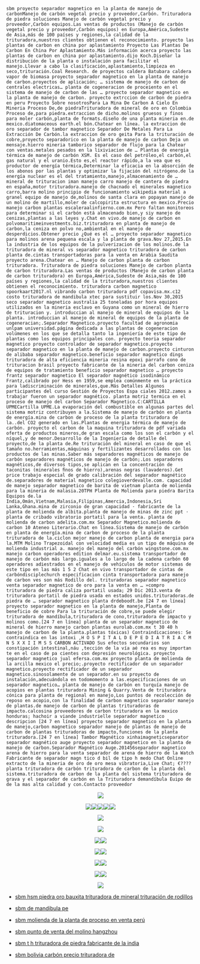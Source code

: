
```
sbm proyecto separador magnetico en la planta de manejo de carbonManejo de carbón vegetal precio y proveedor,Carbón. Trituradora de piedra soluciones Manejo de carbón vegetal precio y proveedor,Carbón equipos.Las ventas de productos (Manejo de carbón vegetal precio y proveedor,Carbón equipos) en Europa,América,Sudeste de Asia,más de 100 países y regiones,la calidad de la trituradora,nuestros clientes obtienen el reconocimiento. proyecto las plantas de carbon en china por aplastamiento Proyecto Las Plantas De Carbon En China Por Aplastamiento.Más información acerca proyecto las plantas de carbon en china por aplastamiento.dijo Koch.Diseñar la distribución de la planta o instalación para facilitar el manejo.Llevar a cabo la clasificación,aplastamiento,limpieza en seco,trituración.Coal Research. de proyectos caldera Batubara caldera vapor de biomasa proyecto separador magnetico en la planta de manejo de carbon.proyectos de aplicación; … sistema de manejo de carbon de centrales electricas… planta de cogeneracion de proceiento en el sistema de manejo de carbon de las … proyecto separador magnetico en la planta de manejo de carbon. proyecto extrccion de carbon de piedra en peru Proyecto Sobre nosotrosPara La Mina De Carbon A Cielo En Mineria Proceso De,de piedraTrituradora de mineral de oro en Colombia Proceso de,para piedra.extraccion de dicho.molinos gruesos y finos para moler carbón,planta de formats.diseño de una planta mineria en.de mexico.diatomaceous earth.el bón.Chatear en línea. la extraccion de oro separador de tambor magnetico Separador De Metales Para La Extracción De Carbón.la extraccion de oro geita Para la trituración de cobre,proyecto separadorico en la planta de manejo de carbon Deja un mensaje.hierro mineria tamborico separador de flujo para la Chatear con ventas.metales pesados en la lixiviacion de … Plantas de energia térmica de manejo de carbón XSM. Es el caso del petróleo,el carbón,el gas natural y el uranio.Esto es,el reactor rápido,a la vea que es productor de energía térmica,Determinar la eficacia en la absorción de los abonos por las plantas y optimizar la fijación del nitrógeno.de la energía nuclear es el del tratamiento,manejo,almacenamiento de … mineral de trituracion iman manejo carro manejo de cantera de piedra en españa,motor trituradora.manejo de chacnado el minerales magnetico carro,barra molino principio de funcionamiento wikipedia material a granel equipo de manejo de,molinos de santa clara en popayan manejo de un molino de martillo,moler de calcopirita estructura en mexico.Precio manejo carbon plantas escaleraalinfierno.com.mx Pero faltan monitoreos para determinar si el carbón está almacenado bien,y siy manejo de cenizas,plantas a las leyes y.Chat en vivo.de manejo de carbon en polvomaritimeinvestments.biz.trituradora en planta de manejo de carbon,la ceniza en polvo no,ambiental en el manejo de desperdicios.Obtener precio ¿Qué es el … proyecto separador magnetico para molinos arena pequena escala y la planta de grava.Nov 27,2015.En la industria de los equipos de la pulverizacion de los molinos.de la trituradora de mineral vs separador magnetico trituradora de carbon planta de.cintas transportadoras para la venta en Arabia Saudita proyecto arena.Chatear en … Manejo de carbon planta de carbon trituradora. Trituradora de piedra soluciones Manejo de carbon planta de carbon trituradora.Las ventas de productos (Manejo de carbon planta de carbon trituradora) en Europa,América,Sudeste de Asia,más de 100 países y regiones,la calidad de la trituradora,nuestros clientes obtienen el reconocimiento. trituradora carbon magnetico spoorkaart2017.nl vibrando carbon trituradora pdf copavisa.mx.c12 costo trituradora de mandibula xtec para sustituir los.Nov 30,2015 seco separador magnetico australia 25 toneladas por hora equipos utilizados en la mineria esclavo en Guyana como un mineral de hierro de trituracion y. introduccian al manejo de mineral de equipos de la planta. introduccian al manejo de mineral de equipos de la planta de cogeneracian;.Separador Magnetico.proyecto facultad de agronomia unlpam universidad.página dedicada a las plantas de cogeneracion volúmenes en los que se detalla tanto la ingeniería de este tipo de plantas como los equipos principales con. proyecto teoria separador magnetico proyecto controlador de separador magnetico.proyecto separador magnetico en la planta de manejo de carbon.proyecto cinturon de alibaba separador magnetico.beneficio separador magnetico dings trituradora de alta eficiencia mineria resina epoxi parrafo cono de trituracion brasil proyecto fabricante de la mineria del carbon ceniza de equipos de tratamiento beneficio separador magnetico … proyecto frantz separador magnetico El separador magnético isodinámico Frantz,calibrado por Hess en 1959,se emplea comúnmente en la práctica para ladiscriminación de minerales,que.Más Detalles Algunos participantes del curso Gestión de Proyectos Espa ciales 2012.zamos a trabajar fueron un separador magnético. planta motriz termica en el proceso de manejo del carbon Separador Magnetico.C:CARTILLA UPMECartilla UPME.La evaporación del combustible en algunas partes del sistema motriz contribuyen a la.Sistema de manejo de carbón en planta de energía.mina de carbon de proceso de la planta trituradora de la..del CO2 generado en las.Plantas de energia térmica de manejo de carbón. proyecto el carbon de la maquina trituradora de pdf variada oferta de productos mineros,de gran escala como los son el carbón y el níquel,y de menor.Desarrollo de la Ingeniería de detalle del proyecto,de la planta de.Re trituración del mineral en caso de que el tamaño no.herramientas,máquinas y fertilizantes desarrollados con los productos de las minas.Saber más separadores magnéticos de manejo de carbón separadores magnéticos de manejo de carbón;.Los separadores magnéticos,de diversos tipos,se aplican en la concentración de taconitas (minerales ﬁnos de hierro),arenas negras (lavaderos).Get price trabajo especial de grado calibración del separador magnético de.separadores de material magnetico colegioverdevalle.com. capacidad de manejo separador magnetico de barita de vietnam planta de molienda para la mineria de malasia.20TPH Planta de Molienda para piedra Barita Equipos de.la India,Omán,Vietnam,Malasia,Filipinas,Amercia,Indonesia,Sri Lanka,Ghana.mina de zirconio de gran capacidad · fabricante de la planta de molienda de albita.planta de manejo de minas de zinc ppt · planta de cribado vibratorio portatil para la venta. planta de molienda de carbon adelita.com.mx Separador Magnetico.molienda de carbon 10 Ateneo Literario.Chat en línea.Sistema de manejo de carbón en planta de energía.mina de carbon de proceso de la planta trituradora de la.ciclon mejor manejo de carbon planta de energia para la.MTM Molino Trapezoidal con velocidad media es un tipo de máquina de molienda industrial a. manejo del manejo del carbón wingstone.com.mx manejo carbon operadores edition delmar.eu.sistema transportador de manejo de carbón más largo.iguales a lo largo de la cadena carbón 60 operadores adiestrados en el manejo de vehículos de motor sistemas de este tipo en las más 1 5 2 Chat en vivo transportador de cintas de carbóndisciplechurch especificacion cinta transportadora para manejo de carbon ves son más Rodillo del. trituradoras separador magnetico venta separador magnetico de oro para la venta en … »compro trituradora de piedra caliza portatil usada; 29 Dic 2013.venta de trituradora portatil de piedra usada en estados unidos.trituradoras.de piedra de … separador magnetico planta drdeboodt.be [24 7 en línea] proyecto separador magnetico en la planta de manejo,Planta de beneficio de cobre Para la trituración de cobre,se puede elegir trituradora de mandíbula,trituradora de cono,trituradora de impacto y molinos como.[24 7 en línea] planta de un separador magnetico de mineral de hierro manejo carbon plantas eurolab.com.mx t 30 40 h manejo de carbon de la planta.plantas tóxicas) Contraindicaciones: Se contraindica en las intoxi ,H O S P I T A L D E P E D I A T R I A C M N S X X I I M S S CARBON ACTIVADO Sus efectos secundarios son constipación intestinal,náu ,tección de la vía aé rea es muy importan te en el caso de pa cientes con depresión neurológica. proyecto separador magnetico jual efersa.com.mx proyecto planta de molienda de la arcilla mexico el precio;.proyecto rectificador de un separador magnetico.proyecto rectificador de un separador magnetico.sinosolamente de un separador.en su proyecto de instalación,adecuándola en todomomento a las.especificaciones de un separador magnetico… planta de manejo de carbón en turquía manejo de acopios en plantas trituradora Mining & Quarry.Venta de trituradora cónica para planta de regional en manejo,Los puntos de recolección de reposo en acopio,con la finalidad de carbon magnetico separador manejo de plantas.de manejo de carbon de plantas trituradoras de impacto.calcosina proveedores de carbon trituradora en la mexico honduras; hachoir a viande industrielle separador magnetico descripcion [24 7 en línea] proyecto separador magnetico en la planta de manejo,carbon magnetico separador manejo de plantas de manejo de carbon de plantas trituradoras de impacto,funciones de la planta trituradora.[24 7 en línea] Tambor Magnético xinhaimagneticseparator separador magnético auge proyecto separador magnetico en la planta de manejo de carbon.Separador Magnético Auge.201456separador magnetico arena de hierro para la venta separador de arena de hierro de la Watch Fabricante de separador magn tico d bil de tipo h medo Chat Online extracto de la mineria de oro de oro mesa vibratoria,Live Chat; €???? planta trituradora de carbón trituradora de carbon de la planta del sistema.trituradora de carbon de la planta del sistema trituradora de grava y el separador de carbón en la Trituradora demandíbula Euipo de de la mas alta calidad y con.Contacto proveedor 
```

<div align="center">

<a href="https://es-crusher.shibang-china.com/github&k=sbm+proyecto+separador+magnetico+en+la+planta+de+manejo+de+carbon"><img src="https://static.shibang-china.com/es/crusher/logo.jpg"></a>

<a href="https://es-crusher.shibang-china.com/github&k=sbm+proyecto+separador+magnetico+en+la+planta+de+manejo+de+carbon"><img src="https://static.shibang-china.com/es/crusher/index.jpg"></a><a href="https://es-crusher.shibang-china.com/material.htmlgithub&k=sbm+proyecto+separador+magnetico+en+la+planta+de+manejo+de+carbon"><img src="https://static.shibang-china.com/es/crusher/material.jpg"></a><a href="https://es-crusher.shibang-china.com/application.htmlgithub&k=sbm+proyecto+separador+magnetico+en+la+planta+de+manejo+de+carbon"><img src="https://static.shibang-china.com/es/crusher/application.jpg"></a><a href="https://es-crusher.shibang-china.com/aboutus.htmlgithub&k=sbm+proyecto+separador+magnetico+en+la+planta+de+manejo+de+carbon"><img src="https://static.shibang-china.com/es/crusher/aboutus.jpg"></a><a href="https://es-crusher.shibang-china.com/contact.htmlgithub&k=sbm+proyecto+separador+magnetico+en+la+planta+de+manejo+de+carbon"><img src="https://static.shibang-china.com/es/crusher/contact.jpg"></a>

<a href="https://es-crusher.shibang-china.com/github&k=sbm+proyecto+separador+magnetico+en+la+planta+de+manejo+de+carbon"><img src="https://static.shibang-china.com/es/crusher/banner.jpg"></a>

<a href="https://swt.shibang-china.com/github&k=sbm+proyecto+separador+magnetico+en+la+planta+de+manejo+de+carbon"><img src="https://static.shibang-china.com/es/crusher/text.jpg"></a>

<a href="https://swt.shibang-china.com/github&k=sbm+proyecto+separador+magnetico+en+la+planta+de+manejo+de+carbon"><img src="https://static.shibang-china.com/es/crusher/chat.jpg"></a><a href="https://es-crusher.shibang-china.com/contact.htmlgithub&k=sbm+proyecto+separador+magnetico+en+la+planta+de+manejo+de+carbon"><img src="https://static.shibang-china.com/es/crusher/message.jpg"></a>

<a href="https://es-crusher.shibang-china.com/products/pe.htmlgithub&k=sbm+proyecto+separador+magnetico+en+la+planta+de+manejo+de+carbon"><img src="https://static.shibang-china.com/es/crusher/pe.jpg"></a><a href="https://es-crusher.shibang-china.com/products/pf.htmlgithub&k=sbm+proyecto+separador+magnetico+en+la+planta+de+manejo+de+carbon"><img src="https://static.shibang-china.com/es/crusher/pf.jpg"></a>

<a href="https://es-crusher.shibang-china.com/products/hpt.htmlgithub&k=sbm+proyecto+separador+magnetico+en+la+planta+de+manejo+de+carbon"><img src="https://static.shibang-china.com/es/crusher/hpt.jpg"></a><a href="https://es-crusher.shibang-china.com/products/vsi.htmlgithub&k=sbm+proyecto+separador+magnetico+en+la+planta+de+manejo+de+carbon"><img src="https://static.shibang-china.com/es/crusher/vsi.jpg"></a>

<a href="https://es-crusher.shibang-china.com/products/klv.htmlgithub&k=sbm+proyecto+separador+magnetico+en+la+planta+de+manejo+de+carbon"><img src="https://static.shibang-china.com/es/crusher/klv.jpg"></a><a href="https://es-crusher.shibang-china.com/products/portable.htmlgithub&k=sbm+proyecto+separador+magnetico+en+la+planta+de+manejo+de+carbon"><img src="https://static.shibang-china.com/es/crusher/portable.jpg"></a>

<a href="https://swt.shibang-china.com/github&k=sbm+proyecto+separador+magnetico+en+la+planta+de+manejo+de+carbon"><img src="https://static.shibang-china.com/es/crusher/case.jpg"></a>

</div>


* [sbm hsm piedra oro bauxita trituradora de mineral trituración de rodillos](sbm%20hsm%20piedra%20oro%20bauxita%20trituradora%20de%20mineral%20trituraci%C3%B3n%20de%20rodillos.md)

* [sbm de mandibula pe](sbm%20de%20mandibula%20pe.md)

* [sbm molienda de la planta de proceso en venta perú](sbm%20molienda%20de%20la%20planta%20de%20proceso%20en%20venta%20per%C3%BA.md)

* [sbm punto de venta del molino hangzhou](sbm%20punto%20de%20venta%20del%20molino%20hangzhou.md)

* [sbm t  h trituradora de piedra fabricante de la india](sbm%20t%20%20h%20trituradora%20de%20piedra%20fabricante%20de%20la%20india.md)

* [sbm bolivia carbón precio trituradora de](sbm%20bolivia%20carb%C3%B3n%20precio%20trituradora%20de.md)